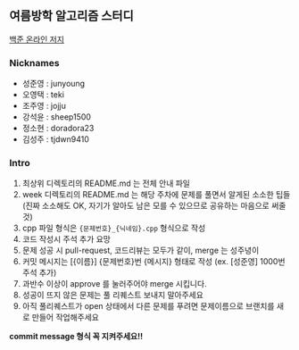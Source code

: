 ## 여름방학 알고리즘 스터디

[백준 온라인 저지](https://www.acmicpc.net/)

### Nicknames

- 성준영 : junyoung
- 오영택 : teki
- 조주영 : jojju
- 강석윤 : sheep1500
- 정소현 : doradora23
- 김성주 : tjdwn9410

### Intro

1. 최상위 디렉토리의 README.md 는 전체 안내 파일
2. week 디렉토리의 README.md 는 해당 주차에 문제를 풀면서 알게된 소소한 팁들 (진짜 소소해도 OK, 자기가 알아도 남은 모를 수 있으므로 공유하는 마음으로 써줄 것)
3. cpp 파일 형식은 `{문제번호}_{닉네임}.cpp` 형식으로 작성
4. 코드 작성시 주석 추가 요망
5. 문제 성공 시 pull-request, 코드리뷰는 모두가 같이, merge 는 성주녕이
6. 커밋 메시지는 \[{이름}] {문제번호}번 {메시지} 형태로 작성 (ex. \[성준영] 1000번 주석 추가)
7. 과반수 이상이 approve 를 눌러주어야 merge 시킵니다.
8. 성공이 뜨지 않은 문제는 풀 리퀘스트 보내지 말아주세요
9. 아직 풀리퀘스트가 open 상태에서 다른 문제를 푸려면 문제이름으로 브랜치를 새로 만들어 작업해주세요

**commit message 형식 꼭 지켜주세요!!**